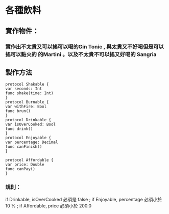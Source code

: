 # 各種飲料




## 實作物件：

### 實作出不太貴又可以搖可以喝的Gin Tonic ,  與太貴又不好喝但是可以搖可以點火的 的Martini 。以及不太貴不可以搖又好喝的 Sangria

## 製作方法
```
protocol Shakable {
var seconds: Int
func shake(time: Int)
}
protocol Burnable {
var withFire: Bool
func brun()
}
protocol Drinkable {
var isOverCooked: Bool
func drink()
}
protocol Enjoyable {
var percentage: Decimal
func canFinish()
}

protocol Affordable {
var price: Double
func canPay()
}
```

### 規則：
if Drinkable, isOverCooked 必須是 false ;
if Enjoyable, percentage 必須小於 10 % ;
 if Affordable, price  必須小於 200.0



